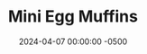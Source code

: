 ---
layout: post
title:  "Mini Egg Muffins"
date:   2024-04-07 00:00:00 -0500
categories:
- Recipes
- Breakfast
permalink: /recipes/egg-muffins
image: /assets/Food/Breakfast/Egg Muffin/egg-muffin-cover.jpg
ing: eggmuffin-ing
facts: eggmuffin-facts
section1: 
start2: 
section2: 
start3: 
section3: 
start4: 
section4: 
start5: 
section5: 
Prep: 10
Rest: 
Cook: 25
Source1: 
Source2: 
whisk: https://s.samsungfood.com/h6mde
tags: 
- eggs
- breakfast
- peppers
- onions
- spinach
- bell pepper
- paprika
- chili powder
- garlic powder
- onion powder
- shredded cheese
- cheese
Description: These egg muffins are a great way to prep some breakfast ahead of time and eat on the go. Saute whatever vegetables you like (I went with spinach, pepper, and onion), mix with eggs, and bake. Each serving is 1 egg's worth; 6 mini muffins or 3 regular sized muffins
Instructions: 
- Preheat your oven to 350F, and heat a large pan over medium heat. Cut your peppers and onions into a small dice. Add vegetables to the pan with oil and salt. Cover, and cook until peppers have softened and onions turn translucent<br><br>

- Season to taste with whatever you like. I went with paprika, chili powder, lemon pepper, garlic, onion, black pepper, and hot sauce<br><br>

- Crack your eggs into a large bowl, and mix with the vegetables. Liberally grease a muffin tin, and evenly divide your batter. This recipe makes 24 mini muffins or 12 regular sized muffins<br><br>
- <center><img src="/assets/Food/Breakfast/Egg Muffin/egg-muffin-3.jpg" alt="" class="instruction-image"></center><br>

- Bake at 350F for about 15 minutes for mini muffins, or about 20 minutes for regular sized muffins. Let cool in the pan for 5 minutes before transferring to a wire rack and serving. Optionally, top with shredded cheese and serve with salsa<br><br>
- <center><img src="/assets/Food/Breakfast/Egg Muffin/egg-muffin-4.jpg" alt="" class="instruction-image"></center><br>
---
